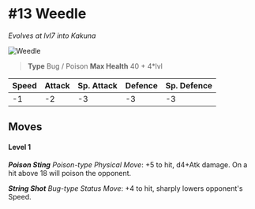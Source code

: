 # #13 Weedle
*Evolves at lvl7 into Kakuna*

![Weedle](https://img.pokemondb.net/sprites/home/normal/1x/weedle.png)

> **Type** Bug / Poison
> **Max Health** 40 + 4\*lvl

| Speed | Attack | Sp. Attack | Defence | Sp. Defence |
| ----- | ------ | ---------- | ------- | ----------- |
| -1 | -2 | -3 | -3 | -3 |

## Moves
#### Level 1

***Poison Sting** Poison-type Physical Move*: +5 to hit, d4+Atk damage. On a hit above 18 will poison the opponent.

***String Shot** Bug-type Status Move*: +4 to hit, sharply lowers opponent's Speed.

